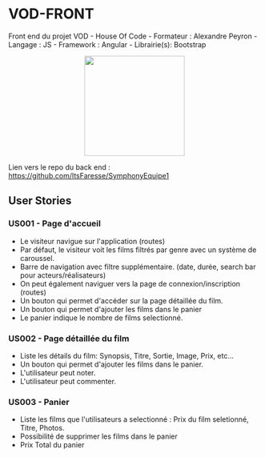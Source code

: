 # VOD-FRONT
Front end du projet VOD - House Of Code - Formateur : Alexandre Peyron - Langage : JS - Framework : Angular - Librairie(s): Bootstrap

<p align="center"><img src="https://upload.wikimedia.org/wikipedia/commons/thumb/c/cf/Angular_full_color_logo.svg/1200px-Angular_full_color_logo.svg.png" width="200px"></p>

Lien vers le repo du back end : <a href="https://github.com/ItsFaresse/SymphonyEquipe1" target="_blank">https://github.com/ItsFaresse/SymphonyEquipe1</a>

## User Stories

### US001 - Page d'accueil
- Le visiteur navigue sur l'application (routes)
- Par défaut, le visiteur voit les films filtrés par genre avec un système de caroussel.
- Barre de navigation avec filtre supplémentaire. (date, durée, search bar pour acteurs/réalisateurs)
- On peut également naviguer vers la page de connexion/inscription (routes)
- Un bouton qui permet d'accéder sur la page détaillée du film.
- Un bouton qui permet d'ajouter les films dans le panier 
- Le panier indique le nombre de films selectionné.

### US002 - Page détaillée du film
- Liste les détails du film: Synopsis, Titre, Sortie, Image, Prix, etc... 
- Un bouton qui permet d'ajouter les films dans le panier.
- L'utilisateur peut noter. 
- L'utilisateur peut commenter.

### US003 - Panier
- Liste les films que l'utilisateurs a selectionné : Prix du film seletionné, Titre, Photos.
- Possibilité de supprimer les films dans le panier
- Prix Total du panier
